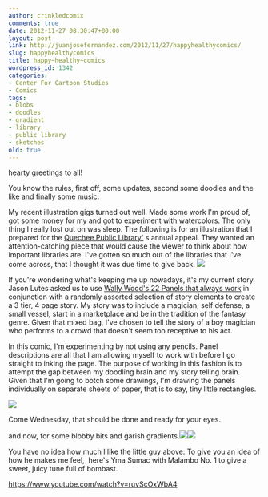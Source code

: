 ```yaml
---
author: crinkledcomix
comments: true
date: 2012-11-27 08:30:47+00:00
layout: post
link: http://juanjosefernandez.com/2012/11/27/happyhealthycomics/
slug: happyhealthycomics
title: happy~healthy~comics
wordpress_id: 1342
categories:
- Center For Cartoon Studies
- Comics
tags:
- blobs
- doodles
- gradient
- library
- public library
- sketches
old: true
---
```


hearty greetings to all!

You know the rules, first off, some updates, second some doodles and the like and finally some music.

My recent illustration gigs turned out well. Made some work I'm proud of, got some money for my and got to experiment with watercolors. The only thing I really lost out on was sleep. The following is for an illustration that I prepared for the [Quechee Public Library'](http://www.quecheelibrary.org/) s annual appeal. They wanted an attention-catching piece that would cause the viewer to think about how important libraries are. I've gotten so much out of the libraries that I've come across, that I thought it was due time to give back. [![](http://fernandezjuanjose.files.wordpress.com/2012/11/appeal_fernandez.gif)](http://fernandezjuanjose.files.wordpress.com/2012/11/appeal_fernandez.gif)

If you're wondering what's keeping me up nowadays, it's my current story. Jason Lutes asked us to use [Wally Wood's 22 Panels that always work](http://www.flickr.com/photos/warrenellis/4043479776/) in conjunction with a randomly assorted selection of story elements to create a 3 tier, 4 page story. My story was to include a magician, self defense, a small vessel, start in a marketplace and be in the tradition of the fantasy genre. Given that mixed bag, I've chosen to tell the story of a boy magician who performs to a crowd that doesn't seem too receptive to his act.

In this comic, I'm experimenting by not using any pencils. Panel descriptions are all that I am allowing myself to work with before I go straight to inking the page. The purpose of working in this fashion is to attempt the gap between my doodling brain and my story telling brain. Given that I'm going to botch some drawings, I'm drawing the panels individually on separate sheets of paper, that is to say, tiny little rectangles.

[![](http://fernandezjuanjose.files.wordpress.com/2012/11/8mdf8g9i.jpeg)](http://fernandezjuanjose.files.wordpress.com/2012/11/8mdf8g9i.jpeg)

Come Wednesday, that should be done and ready for your eyes.

and now, for some blobby bits and garish gradients.[![](http://fernandezjuanjose.files.wordpress.com/2012/11/blech.png)](http://fernandezjuanjose.files.wordpress.com/2012/11/blech.png)[![](http://fernandezjuanjose.files.wordpress.com/2012/11/ugly-doodle.jpg)](http://fernandezjuanjose.files.wordpress.com/2012/11/ugly-doodle.jpg)

You have no idea how much I like the little guy above. To give you an idea of how he makes me feel,  here's Yma Sumac with Malambo No. 1 to give a sweet, juicy tune full of bombast.

https://www.youtube.com/watch?v=ruvScOxWbA4
